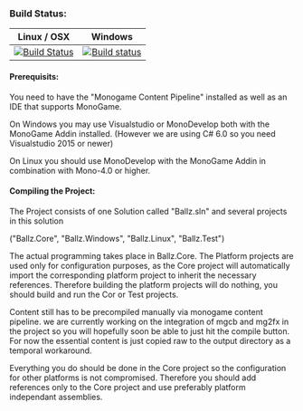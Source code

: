 ### Build Status:
| Linux / OSX | Windows |
| ----- | ------- |
| [![Build Status](https://travis-ci.org/SpagAachen/Ballz.svg?branch=master)](https://travis-ci.org/SpagAachen/Ballz) | [![Build status](https://ci.appveyor.com/api/projects/status/exmgex28ay9v20k8/branch/master?svg=true)](https://ci.appveyor.com/project/LukasBoersma/ballz/branch/master) |

#### Prerequisits:
You need to have the "Monogame Content Pipeline" installed as well as an IDE that supports MonoGame.

On Windows you may use Visualstudio or MonoDevelop both with the MonoGame Addin installed. (However we are using C# 6.0 so you need Visualstudio 2015 or newer)

On Linux you should use MonoDevelop with the MonoGame Addin in combination with Mono-4.0 or higher.


#### Compiling the Project:
The Project consists of one Solution called "Ballz.sln" and several projects in this solution

("Ballz.Core", "Ballz.Windows", "Ballz.Linux", "Ballz.Test")

The actual programming takes place in Ballz.Core. The Platform projects are used only for configuration purposes, as the Core project will automatically import the corresponding platform project to inherit the necessary references. Therefore building the platform projects will do nothing, you should build and run the Cor or Test projects.

Content still has to be precompiled manually via monogame content pipeline. we are currently working on the integration of mgcb and mg2fx in the project so you will hopefully soon be able to just hit the compile button.
For now the essential content is just copied raw to the output directory as a temporal workaround.

Everything you do should be done in the Core project so the configuration for other platforms is not compromised. Therefore you should add references only to the Core project and use preferably platform independant assemblies.
